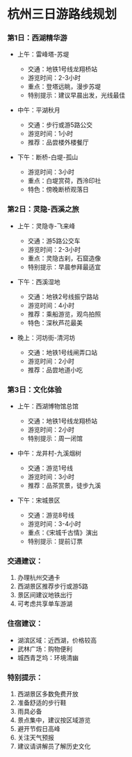 # 杭州三日游路线规划

### 第1日：西湖精华游
- 上午：雷峰塔-苏堤
  - 交通：地铁1号线龙翔桥站
  - 游览时间：2-3小时
  - 重点：登塔远眺，漫步苏堤
  - 特别提示：建议早晨出发，光线最佳

- 中午：平湖秋月
  - 交通：步行或游5路公交
  - 游览时间：1小时
  - 推荐：品尝楼外楼餐厅

- 下午：断桥-白堤-孤山
  - 游览时间：3小时
  - 重点：白堤赏荷，西泠印社
  - 特色：傍晚断桥观落日

### 第2日：灵隐-西溪之旅
- 上午：灵隐寺-飞来峰
  - 交通：游5路公交车
  - 游览时间：2-3小时
  - 重点：灵隐古刹，石窟造像
  - 特别提示：早晨参拜最适宜

- 下午：西溪湿地
  - 交通：地铁2号线振宁路站
  - 游览时间：4小时
  - 推荐：乘船游览，观鸟拍照
  - 特色：深秋芦花最美

- 晚上：河坊街-清河坊
  - 交通：地铁1号线闸弄口站
  - 游览时间：2小时
  - 推荐：品尝地道小吃

### 第3日：文化体验
- 上午：西湖博物馆总馆
  - 交通：地铁1号线龙翔桥站
  - 游览时间：2小时
  - 特别提示：周一闭馆

- 中午：龙井村-九溪烟树
  - 交通：游览1号线
  - 游览时间：3小时
  - 推荐：品茶赏景，徒步九溪

- 下午：宋城景区
  - 交通：游览8号线
  - 游览时间：3-4小时
  - 重点：《宋城千古情》演出
  - 特别提示：提前订票

### 交通建议：
1. 办理杭州交通卡
2. 西湖景区推荐步行或游5路
3. 景区间建议地铁出行
4. 可考虑共享单车游湖

### 住宿建议：
- 湖滨区域：近西湖，价格较高
- 武林广场：购物便利
- 城西青芝坞：环境清幽

### 特别提示：
1. 西湖景区多数免费开放
2. 准备舒适的步行鞋
3. 雨具必备
4. 景点集中，建议按区域游览
5. 避开节假日高峰
6. 关注天气预报
7. 建议请讲解员了解历史文化